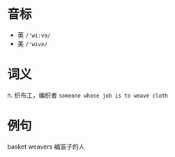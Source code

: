 # 音标

- 英 `/'wiːvə/`
- 美 `/'wivɚ/`

# 词义

n. 织布工，编织者
`someone whose job is to weave cloth`

# 例句

basket weavers
编篮子的人


